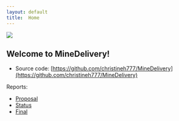 ```yaml
---
layout: default
title:  Home
---
```


<img src="https://github.com/christineh777/MineDelivery/blob/master/docs/minecraft.JPG">

## Welcome to MineDelivery!

- Source code: [https://github.com/christineh777/MineDelivery](https://github.com/christineh777/MineDelivery)

Reports:

- [Proposal](proposal.html)
- [Status](status.html)
- [Final](final.html)



